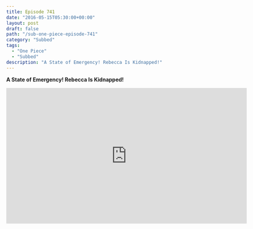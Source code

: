 ```yaml
---
title: Episode 741
date: "2016-05-15T05:30:00+00:00"
layout: post
draft: false
path: "/sub-one-piece-episode-741"
category: "Subbed"
tags:
  - "One Piece"
  - "Subbed"
description: "A State of Emergency! Rebecca Is Kidnapped!"
---
```


**A State of Emergency! Rebecca Is Kidnapped!**

<iframe width="640" height="360" src="https://www.rapidvideo.com/e/G6FRPGORWO" frameborder="0" marginwidth=0 marginheight=0 scrolling=no allowfullscreen></iframe>

